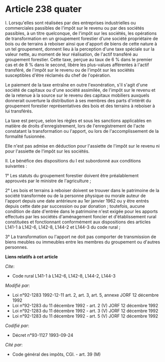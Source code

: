 # Article 238 quater

I. Lorsqu'elles sont réalisées par des entreprises industrielles ou commerciales passibles de l'impôt sur le revenu ou par
des sociétés passibles, à un titre quelconque, de l'impôt sur les sociétés, les opérations de transformation en un groupement
forestier d'une société propriétaire de bois ou de terrains à reboiser ainsi que d'apport de biens de cette nature à un tel
groupement, donnent lieu à la perception d'une taxe spéciale sur la valeur nette, au moment de leur réalisation, de l'actif
transféré au groupement forestier. Cette taxe, perçue au taux de 6 % dans le premier cas et de 8 % dans le second, libère les
plus-values afférentes à l'actif transféré, de l'impôt sur le revenu ou de l'impôt sur les sociétés susceptibles d'être
réclamés du chef de l'opération.

Le paiement de la taxe entraîne en outre l'exonération, s'il s'agit d'une société de capitaux ou d'une société assimilée, de
l'impôt sur le revenu et de la retenue à la source sur le revenu des capitaux mobiliers auxquels donnerait ouverture la
distribution à ses membres des parts d'intérêt du groupement forestier représentatives des bois et des terrains à reboiser à
lui transférés.

La taxe est perçue, selon les règles et sous les sanctions applicables en matière de droits d'enregistrement, lors de
l'enregistrement de l'acte constatant la transformation ou l'apport, ou lors de l'accomplissement de la formalité fusionnée.

Elle n'est pas admise en déduction pour l'assiette de l'impôt sur le revenu ni pour l'assiette de l'impôt sur les sociétés.

II. Le bénéfice des dispositions du I est subordonné aux conditions suivantes :

1° Les statuts du groupement forestier doivent être préalablement approuvés par le ministre de l'agriculture ;

2° Les bois et terrains à reboiser doivent se trouver dans le patrimoine de la société transformée ou de la personne physique
ou morale auteur de l'apport depuis une date antérieure au 1er janvier 1962 ou y être entrés depuis cette date par succession
ou par donation ; toutefois, aucune condition de date d'entrée dans le patrimoine n'est exigée pour les apports effectués par
les sociétés d'aménagement foncier et d'établissement rural constituées et fonctionnant conformément aux dispositions des
articles L141-1 à L142-6, L142-8, L144-2 et L144-3 du code rural ;

3° La transformation ou l'apport ne doit pas comporter de transmission de biens meubles ou immeubles entre les membres du
groupement ou d'autres personnes.

**Liens relatifs à cet article**

_Cite_:

  - Code rural L141-1 à L142-6, L142-8, L144-2, L144-3

_Modifié par_:

  - Loi n°92-1283 1992-12-11 art. 2, art. 3, art. 5, annexe JORF 12 décembre 1992
  - Loi n°92-1283 du 11 décembre 1992 - art. 2 (V) JORF 12 décembre 1992
  - Loi n°92-1283 du 11 décembre 1992 - art. 3 (V) JORF 12 décembre 1992
  - Loi n°92-1283 du 11 décembre 1992 - art. 5 (V) JORF 12 décembre 1992

_Codifié par_:

  - Décret n°93-1127 1993-09-24

_Cité par_:

  - Code général des impôts, CGI. - art. 39 (M)
